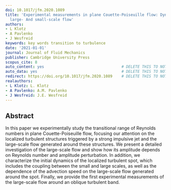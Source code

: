 ```yaml
---
doi: 10.1017/jfm.2020.1089
title: 'Experimental measurements in plane Couette-Poiseuille flow: Dynamics of the
  large- And small-scale flow'
authors:
- L Klotz
- A Pavlenko
- J Wesfreid
keywords: key words transition to turbulence
date: '2021-01-01'
journal: Journal of Fluid Mechanics
publisher: Cambridge University Press
scopus_cite: 8
auto_content: yes                                  # DELETE THIS TO NOT AUTO GENERATE CONTENT
auto_data: yes                                     # DELETE THIS TO NOT AUTO GENERATE METADATA
redirect: https://doi.org/10.1017/jfm.2020.1089    # DELETE THIS TO NOT REDIRECT
realauthors:
- L Klotz: L. Klotz
- A Pavlenko: A.M. Pavlenko
- J Wesfreid: J.E. Wesfreid
---
```



## Abstract
In this paper we experimentally study the transitional range of Reynolds numbers in plane Couette-Poiseuille flow, focusing our attention on the localized turbulent structures triggered by a strong impulsive jet and the large-scale flow generated around these structures. We present a detailed investigation of the large-scale flow and show how its amplitude depends on Reynolds number and amplitude perturbation. In addition, we characterize the initial dynamics of the localized turbulent spot, which includes the coupling between the small and large scales, as well as the dependence of the advection speed on the large-scale flow generated around the spot. Finally, we provide the first experimental measurements of the large-scale flow around an oblique turbulent band.
